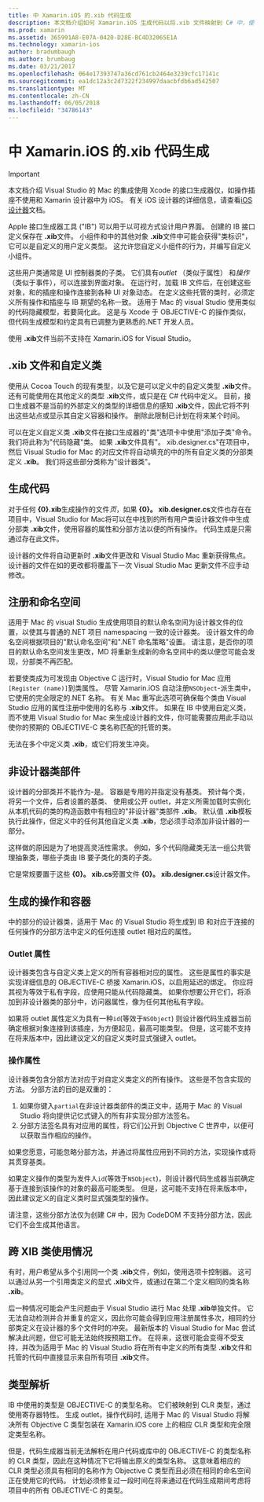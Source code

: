 ```yaml
---
title: 中 Xamarin.iOS 的.xib 代码生成
description: 本文档介绍如何 Xamarin.iOS 生成代码以将.xib 文件映射到 C# 中，使 visual 控件以编程方式访问。
ms.prod: xamarin
ms.assetid: 365991A8-E07A-0420-D28E-BC4D32065E1A
ms.technology: xamarin-ios
author: bradumbaugh
ms.author: brumbaug
ms.date: 03/21/2017
ms.openlocfilehash: 064e17393747a36cd761cb2464e3239cfc17141c
ms.sourcegitcommit: ea1dc12a3c2d7322f234997daacbfdb6ad542507
ms.translationtype: MT
ms.contentlocale: zh-CN
ms.lasthandoff: 06/05/2018
ms.locfileid: "34786143"
---
```

# <a name="xib-code-generation-in-xamarinios"></a>中 Xamarin.iOS 的.xib 代码生成

> [!IMPORTANT]
>  本文档介绍 Visual Studio 的 Mac 的集成使用 Xcode 的接口生成器仅，如操作插座不使用和 Xamarin 设计器中为 iOS。 有关 iOS 设计器的详细信息，请查看[iOS 设计器](~/ios/user-interface/designer/index.md)文档。

Apple 接口生成器工具 ("IB") 可以用于以可视方式设计用户界面。 创建的 IB 接口定义保存在 **.xib**文件。 小组件和中的其他对象 **.xib**文件中可能会获得"类标识"，它可以是自定义的用户定义类型。 这允许您自定义小组件的行为，并编写自定义小组件。

这些用户类通常是 UI 控制器类的子类。 它们具有*outlet* （类似于属性） 和*操作*（类似于事件），可以连接到界面对象。 在运行时，加载 IB 文件后，在创建这些对象，和的插座和操作连接到各种 UI 对象动态。 在定义这些托管的类时，必须定义所有操作和插座与 IB 期望的名称一致。 适用于 Mac 的 visual Studio 使用类似的代码隐藏模型，若要简化此。 这是与 Xcode 于 OBJECTIVE-C 的操作类似，但代码生成模型和约定具有已调整为更熟悉的.NET 开发人员。

使用 **.xib**文件当前不支持在 Xamarin.iOS for Visual Studio。

## <a name="xib-files-and-custom-classes"></a>.xib 文件和自定义类

使用从 Cocoa Touch 的现有类型，以及它是可以定义中的自定义类型 **.xib**文件。 还有可能使用在其他定义的类型 **.xib**文件，或只是在 C# 代码中定义。 目前，接口生成器不是当前的外部定义的类型的详细信息的感知 **.xib**文件，因此它将不列出这些站点或显示其自定义容器和操作。 删除此限制已计划在将来某个时间。

可以在定义自定义类 **.xib**文件在接口生成器的"类"选项卡中使用"添加子类"命令。 我们将此称为"代码隐藏"类。 如果 **.xib**文件具有"。 xib.designer.cs"在项目中，然后 Visual Studio for Mac 的对应文件将自动填充的中的所有自定义类的分部类定义 **.xib**。 我们将这些部分类称为"设计器类"。

## <a name="generating-code"></a>生成代码

对于任何 **{0}.xib**生成操作的文件*页*，如果 **{0}。 xib.designer.cs**文件也存在在项目中，Visual Studio for Mac将可以在中找到的所有用户类设计器文件中生成分部类 **.xib**文件，使用容器的属性和分部方法以便的所有操作。 代码生成是只需通过存在此文件。

设计器的文件将自动更新时 **.xib**文件更改和 Visual Studio Mac 重新获得焦点。 设计器的文件在如的更改都将覆盖下一次 Visual Studio Mac 更新文件不应手动修改。

## <a name="registration-and-namespaces"></a>注册和命名空间

适用于 Mac 的 visual Studio 生成使用项目的默认命名空间为设计器文件的位置，以使其与普通的.NET 项目 namespacing 一致的设计器类。 设计器文件的命名空间根据项目的"默认命名空间"和".NET 命名策略"设置。 请注意，是否你的项目的默认命名空间发生更改，MD 将重新生成新的命名空间中的类以便您可能会发现，分部类不再匹配。

若要使类成为可发现由 Objective C 运行时，Visual Studio for Mac 应用`[Register (name)]`到类属性。 尽管 Xamarin.iOS 自动注册`NSObject`-派生类中，它使用的完全限定的.NET 名称。 有关 Mac 重写此选项可确保每个类由 Visual Studio 应用的属性注册中使用的名称与 **.xib**文件。 如果在 IB 中使用自定义类，而不使用 Visual Studio for Mac 来生成设计器的文件，你可能需要应用此手动以使你的预期的 OBJECTIVE-C 类名称匹配的托管的类。

无法在多个中定义类 **.xib**，或它们将发生冲突。

## <a name="non-designer-class-parts"></a>非设计器类部件

设计器的分部类并不能作为-是。 容器是专用的并指定没有基类。 预计每个类，将另一个文件，后者设置的基类、 使用或公开 outlet，并定义所需加载时实例化从本机代码的类的构造函数中有相应的"非设计器"类部件 **.xib**。 默认值 **.xib**模板执行此操作，但定义中的任何其他自定义类 **.xib**，您必须手动添加非设计器的一部分。

这样做的原因是为了地提高灵活性需求。 例如，多个代码隐藏类无法一组公共管理抽象类，哪些子类由 IB 要子类化的类的子类。

它是常规要置于这些 **{0}。 xib.cs**旁置文件 **{0}。 xib.designer.cs**设计器文件。

<a name="generated" />

## <a name="generated-actions-and-outlets"></a>生成的操作和容器

中的部分的设计器类，适用于 Mac 的 Visual Studio 将生成到 IB 和对应于连接的任何操作的分部方法中定义的任何连接 outlet 相对应的属性。

### <a name="outlet-properties"></a>Outlet 属性

设计器类包含与自定义类上定义的所有容器相对应的属性。 这些是属性的事实是实现详细信息的 OBJECTIVE-C 桥接 Xamarin.iOS，以启用延迟的绑定。 你应将其视为等效于私有字段，应使用只能从代码隐藏类。 如果你想要公开它们，将添加到非设计器类的部分中，访问器属性，像为任何其他私有字段。

如果将 outlet 属性定义为具有一种`id`(等效于`NSObject`) 则设计器代码生成器当前确定根据对象连接到该插座，为方便起见，最高可能类型。
但是，这可能不支持在将来版本中，因此建议定义的自定义类时显式强键入 outlet。

### <a name="action-properties"></a>操作属性

设计器类包含分部方法对应于对自定义类定义的所有操作。 这些是不包含实现的方法。 分部方法的目的是双重的：

1.  如果你键入`partial`在非设计器类部件的类正文中，适用于 Mac 的 Visual Studio 将向提供记忆式键入的所有非实现分部方法签名。
2.  分部方法签名具有对应用的属性，将它们公开到 Objective C 世界中，以便可以获取当作相应的操作。


如果您愿意，可能忽略分部方法，并通过将属性应用到不同的方法，实现操作或将其贯穿基类。

如果定义操作的类型为发件人`id`(等效于`NSObject`)，则设计器代码生成器当前确定基于连接到该操作的对象的最高可能类型。 但是，这可能不支持在将来版本中，因此建议定义的自定义类时显式强类型的操作。

请注意，这些分部方法仅为创建 C# 中，因为 CodeDOM 不支持分部方法，因此它们不会生成其他语言。

## <a name="cross-xib-class-usage"></a>跨 XIB 类使用情况

有时，用户希望从多个引用同一个类 **.xib**文件，例如，使用选项卡控制器。 这可以通过从另一个引用类定义的显式 **.xib**文件，或通过在第二个定义相同的类名称 **.xib**。

后一种情况可能会产生问题由于 Visual Studio 进行 Mac 处理 **.xib**单独文件。 它无法自动检测并合并重复的定义，因此你可能会得到应用注册属性多次，相同的分部类定义在设计器的多个文件时的冲突。 最新版本的 Visual Studio for Mac 尝试解决此问题，但它可能无法始终按预期工作。 在将来，这很可能会变得不受支持，并改为适用于 Mac 的 Visual Studio 将在所有中定义的所有类型 **.xib**文件和托管的代码中直接显示来自所有项目 **.xib**文件。

## <a name="type-resolution"></a>类型解析

IB 中使用的类型是 OBJECTIVE-C 的类型名称。 它们被映射到 CLR 类型，通过使用寄存器特性。 生成 outlet，操作代码时, 适用于 Mac 的 Visual Studio 将解决所有 Objective C 类型包装在 Xamarin.iOS core 上的相应 CLR 类型和完全限定类型名称。

但是，代码生成器当前无法解析在用户代码或库中的 OBJECTIVE-C 的类型名称的 CLR 类型，因此在这种情况下它将输出原义的类型名称。 这意味着相应的 CLR 类型必须具有相同的名称作为 Objective C 类型而且必须在相同的命名空间正在使用它的代码。 计划必须修复过一段时间在将来通过在代码生成期间考虑将项目中的所有 OBJECTIVE-C 的类型。
